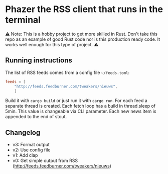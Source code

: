 # Phazer the RSS client that runs in the terminal

⚠️ Note: This is a hobby project to get more skilled in Rust. Don't take this repo as an example of good Rust code nor is this 
production ready code. It works well enough for this type of project.  ⚠️



## Running instructions
The list of RSS feeds comes from a config file `~/feeds.toml`:
```toml
feeds = [
    "http://feeds.feedburner.com/tweakers/nieuws",
    ]
```

Build it with `cargo build` or just run it with `cargo run`.
For each feed a separate thread is created. Each fetch loop has a build in thread.sleep of 5min. This value is changeable via CLI parameter.
Each new news item is appended to the end of stout.



## Changelog

- v3: Format output
- v2: Use config file
- v1: Add clap 
- v0: Get simple output from RSS (http://feeds.feedburner.com/tweakers/nieuws)
